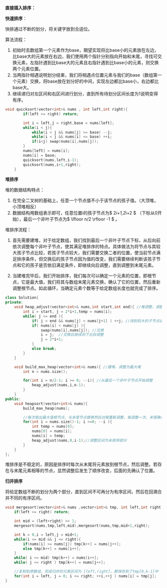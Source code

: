 <b>直接插入排序：</b>





<b>快速排序</b>：

快排通过不断的划分，将关键字放到合适位。

算法流程：

1. 初始时去数组第一个元素作为base，期望实现将比base小的元素放在左边，比base大的元素放在右边，我们使用两个指针分别指向开始和末尾，寻找可交换元素，左指针遇到比base大的元素且右指针遇到比base小的元素，则交换两个元素位置。
2. 当两指针相遇说明划分结束，我们将相遇点位置元素与我们的base（数组第一个元素）交换，将base放在划分好的中间，实现左边都比base小，右边都比base大。
3. 继续递归对左区间和右区间进行划分，直到所有待划分区间长度为1说明变得有序。

```c++
void quicksort(vector<int>& nums , int left,int right){
        if(left >= right) return;

        int i = left,j = right,base = nums[left];
        while(i < j){
            while(i < j && nums[j] >= base) --j;
            while(i < j && nums[i] <= base) ++i;
            if(i<j) swap(nums[i],nums[j]);
        }
        nums[left] = nums[i];
        nums[i] = base;
        quicksort(nums,left,i-1);
        quicksort(nums,i+1,right);
    }
```



<b>堆排序</b>

堆的数据结构特点：

1. 在完全二叉树的基础上，任意一个节点值不小于该节点的孩子值。（大顶堆，小顶堆相反）
2. 数据结构用数组表示即可，任意位置i的孩子节点为$ 2*i+1,2*i+2 $ （下标从0开始），最后一个非叶子节点为$ \lfloor n/2 \rfloor -1 $ 。

堆排序流程：

1. 首先需要建堆，对于给定数组，我们找到最后一个非叶子节点下标，从后向前依次调整每个非叶子节点，使其满足堆排序的特点。具体做法为将节点与其较大孩子节点比较，若孩子节点较大，我们需要交换二者的位置，使当前节点满足排序条件，但交换后的孩子节点因为值的改变，我们需要继续判断该孩子节点和它的孩子是否依旧满足条件，即继续向后调整，直到调整到末尾元素。

2. 当建堆完毕后，我们开始排序，我们每次可以确定一个元素的位置，即根节点，它是最大值，我们将其与数组末尾元素交换，确认了它的位置，然后重新调整根节点。如此循环，当确定元素个数等于给定数组长度也就完成了排序。

```c++
class Solution{
private:
    void heap_adjust(vector<int>& nums,int start,int end){ //堆调整，调整区间为[start,end]
        int i = start, j = 2*i+1,temp = nums[i];
        while( j <= end ){
            if( j < end && nums[j] < nums[j+1] ) ++j; //找到较大的子节点进行比较
            if( nums[i] < nums[j] ){
                swap(nums[i],nums[j]); //交换
                i = j;  //交换后继续向下比较调整
                j = 2*i+1;
            }
            else break;
        }
    }

    void build_max_heap(vector<int>& nums){ //建堆，调整为最大堆
        int n = nums.size();

        for(int i = n/2-1; i >= 0; --i){ //从最后一个非叶子节点开始调整
            heap_adjust(nums,i,n-1);
        }
    }
public:
    void heapsort(vector<int>& nums){
        build_max_heap(nums);

        //每次取出最大值根节点，与末尾节点替换然后对根重新调整，每调整一次，末尾确认一个最大元素
        for(int i = nums.size()-1; i >=0; --i ){ 
            int temp = nums[0]; 
            nums[0] = nums[i];
            nums[i] = temp;
            heap_adjust(nums,0,i-1);//调整区间为未排序部分
        }
    }
};
```

堆排序是不稳定的，原因是排序时每次从末尾将元素放到根节点，然后调整。若存在与末尾元素相等的节点，显然调整后发生了顺序改变，后面的先确认了位置。



<b>归并排序</b>

将给定数组不断的划分为两个部分，直到区间不可再分为有序区间，然后在回溯合并不同的有序区间。

```c++
void mergesort(vector<int>& nums ,vector<int>& tmp, int left,int right){
    if(left >= right) return;

    int mid = (left+right) >> 1;
    mergesort(nums,tmp,left,mid),mergesort(nums,tmp,mid+1,right);

    int k = 0,i = left,j = mid+1;
    while(i <= mid && j <= right){
        if(nums[i] >= nums[j]) tmp[k++] = nums[j++];
        else tmp[k++] = nums[i++];
    }
    while( i <= mid) tmp[k++] = nums[i++];
    while( j <= right ) tmp[k++] = nums[j++];

    //复制到原数组，完成归并的元素区间为 [left,right]，都保存到了tmp[0,k-1]中
    for(int i = left, j = 0; i <= right; ++i,++j ) nums[i] = tmp[j];
}
```

